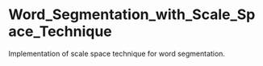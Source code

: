 # Word_Segmentation_with_Scale_Space_Technique
Implementation of scale space technique for word segmentation.
